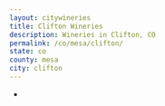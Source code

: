 ```yaml
---
layout: citywineries
title: Clifton Wineries
description: Wineries in Clifton, CO
permalink: /co/mesa/clifton/
state: co
county: mesa
city: clifton
---
```

-
